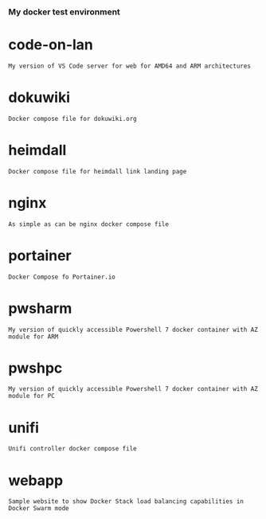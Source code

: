 ### My docker test environment
# code-on-lan
    My version of VS Code server for web for AMD64 and ARM architectures
# dokuwiki
    Docker compose file for dokuwiki.org
# heimdall
    Docker compose file for heimdall link landing page
# nginx
    As simple as can be nginx docker compose file
# portainer
    Docker Compose fo Portainer.io
# pwsharm
    My version of quickly accessible Powershell 7 docker container with AZ module for ARM
# pwshpc
    My version of quickly accessible Powershell 7 docker container with AZ module for PC
# unifi
    Unifi controller docker compose file
# webapp
    Sample website to show Docker Stack load balancing capabilities in Docker Swarm mode